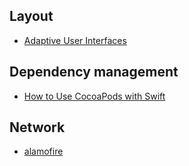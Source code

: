 Layout
---
- [Adaptive User Interfaces](https://developer.apple.com/design/adaptivity/)

Dependency management
---
- [How to Use CocoaPods with Swift](https://www.raywenderlich.com/97014/use-cocoapods-with-swift)

Network
---
- [alamofire](https://www.raywenderlich.com/121540/alamofire-tutorial-getting-started)
